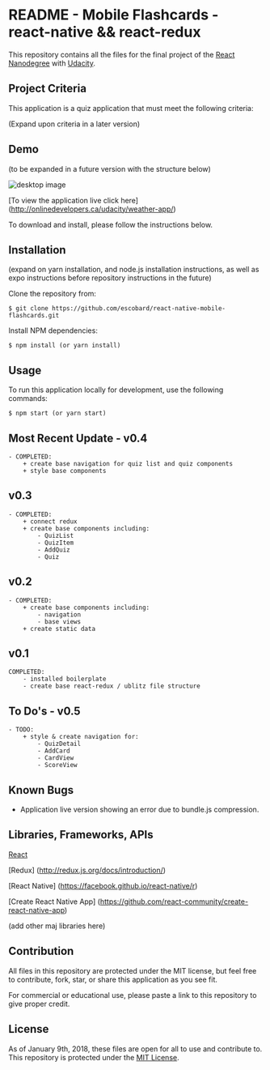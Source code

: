 # README - Mobile Flashcards - react-native && react-redux  

This repository contains all the files for the final project of the [React Nanodegree](https://www.udacity.com/course/react-nanodegree--nd019) with [Udacity](https://www.udacity.com/). 

## Project Criteria

This application is a quiz application that must meet the following criteria:

(Expand upon criteria in a later version)

## Demo

(to be expanded in a future version with the structure below)

![desktop image](https://onlinedevelopers.ca/udacity/weather-app/src/img/read-me/proj5-collage.jpg)

[To view the application live click here] (http://onlinedevelopers.ca/udacity/weather-app/)

To download and install, please follow the instructions below.

## Installation

(expand on yarn installation, and node.js installation instructions, as well as expo instructions before repository instructions in the future)


Clone the repository from: 
```
$ git clone https://github.com/escobard/react-native-mobile-flashcards.git
```

Install NPM dependencies:
```
$ npm install (or yarn install)
```

## Usage

To run this application locally for development, use the following commands:

```
$ npm start (or yarn start)
```


## Most Recent Update - v0.4

	- COMPLETED:
		+ create base navigation for quiz list and quiz components
		+ style base components 

## v0.3
	
	- COMPLETED:
		+ connect redux
		+ create base components including:
			- QuizList
			- QuizItem
			- AddQuiz
			- Quiz

## v0.2
	- COMPLETED:
		+ create base components including:
			- navigation
			- base views
		+ create static data

## v0.1 
	COMPLETED:
		- installed boilerplate
		- create base react-redux / ublitz file structure

## To Do's - v0.5
	- TODO:
		+ style & create navigation for:
			- QuizDetail
			- AddCard
			- CardView
			- ScoreView

## Known Bugs
- Application live version showing an error due to bundle.js compression.

## Libraries, Frameworks, APIs

[React](https://facebook.github.io/react/)

[Redux] (http://redux.js.org/docs/introduction/)

[React Native] (https://facebook.github.io/react-native/r)

[Create React Native App] (https://github.com/react-community/create-react-native-app)

(add other maj libraries here)


## Contribution

All files in this repository are protected under the MIT license, but feel free to contribute, fork, star, or share this application as you see fit.

For commercial or educational use, please paste a link to this repository to give proper credit.

## License

As of January 9th, 2018, these files are open for all to use and contribute to. This repository is protected under the [MIT License](http://choosealicense.com/licenses/mit/).
